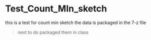 ﻿# Test_Count_MIn_sketch
this is a test for count min sketch
the data is packaged in the 7-z file

> next to do
> packaged them in class
